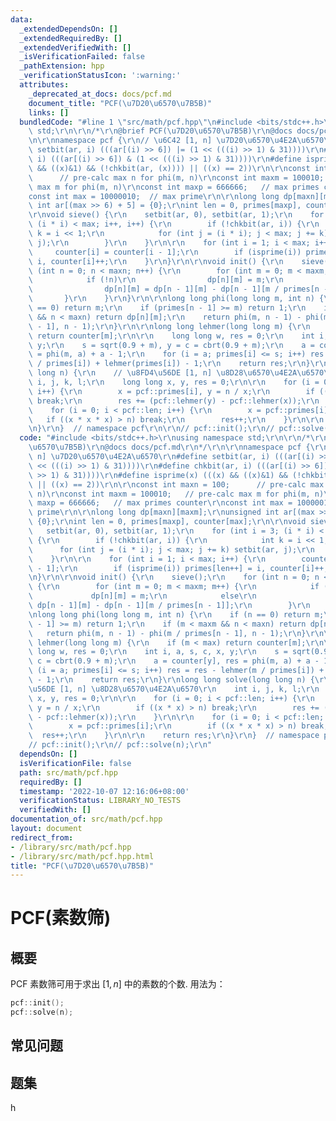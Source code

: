```yaml
---
data:
  _extendedDependsOn: []
  _extendedRequiredBy: []
  _extendedVerifiedWith: []
  _isVerificationFailed: false
  _pathExtension: hpp
  _verificationStatusIcon: ':warning:'
  attributes:
    _deprecated_at_docs: docs/pcf.md
    document_title: "PCF(\u7D20\u6570\u7B5B)"
    links: []
  bundledCode: "#line 1 \"src/math/pcf.hpp\"\n#include <bits/stdc++.h>\r\nusing namespace\
    \ std;\r\n\r\n/*\r\n@brief PCF(\u7D20\u6570\u7B5B)\r\n@docs docs/pcf.md\r\n*/\r\
    \n\r\nnamespace pcf {\r\n// \u6C42 [1, n] \u7D20\u6570\u4E2A\u6570\r\n#define\
    \ setbit(ar, i) (((ar[(i) >> 6]) |= (1 << (((i) >> 1) & 31))))\r\n#define chkbit(ar,\
    \ i) (((ar[(i) >> 6]) & (1 << (((i) >> 1) & 31))))\r\n#define isprime(x) (((x)\
    \ && ((x)&1) && (!chkbit(ar, (x)))) || ((x) == 2))\r\n\r\nconst int maxn = 100;\
    \      // pre-calc max n for phi(m, n)\r\nconst int maxm = 100010;   // pre-calc\
    \ max m for phi(m, n)\r\nconst int maxp = 666666;   // max primes counter\r\n\
    const int max = 10000010;  // max prime\r\n\r\nlong long dp[maxn][maxm];\r\nunsigned\
    \ int ar[(max >> 6) + 5] = {0};\r\nint len = 0, primes[maxp], counter[max];\r\n\
    \r\nvoid sieve() {\r\n    setbit(ar, 0), setbit(ar, 1);\r\n    for (int i = 3;\
    \ (i * i) < max; i++, i++) {\r\n        if (!chkbit(ar, i)) {\r\n            int\
    \ k = i << 1;\r\n            for (int j = (i * i); j < max; j += k) setbit(ar,\
    \ j);\r\n        }\r\n    }\r\n\r\n    for (int i = 1; i < max; i++) {\r\n   \
    \     counter[i] = counter[i - 1];\r\n        if (isprime(i)) primes[len++] =\
    \ i, counter[i]++;\r\n    }\r\n}\r\n\r\nvoid init() {\r\n    sieve();\r\n    for\
    \ (int n = 0; n < maxn; n++) {\r\n        for (int m = 0; m < maxm; m++) {\r\n\
    \            if (!n)\r\n                dp[n][m] = m;\r\n            else\r\n\
    \                dp[n][m] = dp[n - 1][m] - dp[n - 1][m / primes[n - 1]];\r\n \
    \       }\r\n    }\r\n}\r\n\r\nlong long phi(long long m, int n) {\r\n    if (n\
    \ == 0) return m;\r\n    if (primes[n - 1] >= m) return 1;\r\n    if (m < maxm\
    \ && n < maxn) return dp[n][m];\r\n    return phi(m, n - 1) - phi(m / primes[n\
    \ - 1], n - 1);\r\n}\r\n\r\nlong long lehmer(long long m) {\r\n    if (m < max)\
    \ return counter[m];\r\n\r\n    long long w, res = 0;\r\n    int i, a, s, c, x,\
    \ y;\r\n    s = sqrt(0.9 + m), y = c = cbrt(0.9 + m);\r\n    a = counter[y], res\
    \ = phi(m, a) + a - 1;\r\n    for (i = a; primes[i] <= s; i++) res = res - lehmer(m\
    \ / primes[i]) + lehmer(primes[i]) - 1;\r\n    return res;\r\n}\r\nlong long solve(long\
    \ long n) {\r\n    // \u8FD4\u56DE [1, n] \u8D28\u6570\u4E2A\u6570\r\n    int\
    \ i, j, k, l;\r\n    long long x, y, res = 0;\r\n\r\n    for (i = 0; i < pcf::len;\
    \ i++) {\r\n        x = pcf::primes[i], y = n / x;\r\n        if ((x * x) > n)\
    \ break;\r\n        res += (pcf::lehmer(y) - pcf::lehmer(x));\r\n    }\r\n\r\n\
    \    for (i = 0; i < pcf::len; i++) {\r\n        x = pcf::primes[i];\r\n     \
    \   if ((x * x * x) > n) break;\r\n        res++;\r\n    }\r\n\r\n    return res;\r\
    \n}\r\n}  // namespace pcf\r\n\r\n// pcf::init();\r\n// pcf::solve(n);\r\n"
  code: "#include <bits/stdc++.h>\r\nusing namespace std;\r\n\r\n/*\r\n@brief PCF(\u7D20\
    \u6570\u7B5B)\r\n@docs docs/pcf.md\r\n*/\r\n\r\nnamespace pcf {\r\n// \u6C42 [1,\
    \ n] \u7D20\u6570\u4E2A\u6570\r\n#define setbit(ar, i) (((ar[(i) >> 6]) |= (1\
    \ << (((i) >> 1) & 31))))\r\n#define chkbit(ar, i) (((ar[(i) >> 6]) & (1 << (((i)\
    \ >> 1) & 31))))\r\n#define isprime(x) (((x) && ((x)&1) && (!chkbit(ar, (x))))\
    \ || ((x) == 2))\r\n\r\nconst int maxn = 100;      // pre-calc max n for phi(m,\
    \ n)\r\nconst int maxm = 100010;   // pre-calc max m for phi(m, n)\r\nconst int\
    \ maxp = 666666;   // max primes counter\r\nconst int max = 10000010;  // max\
    \ prime\r\n\r\nlong long dp[maxn][maxm];\r\nunsigned int ar[(max >> 6) + 5] =\
    \ {0};\r\nint len = 0, primes[maxp], counter[max];\r\n\r\nvoid sieve() {\r\n \
    \   setbit(ar, 0), setbit(ar, 1);\r\n    for (int i = 3; (i * i) < max; i++, i++)\
    \ {\r\n        if (!chkbit(ar, i)) {\r\n            int k = i << 1;\r\n      \
    \      for (int j = (i * i); j < max; j += k) setbit(ar, j);\r\n        }\r\n\
    \    }\r\n\r\n    for (int i = 1; i < max; i++) {\r\n        counter[i] = counter[i\
    \ - 1];\r\n        if (isprime(i)) primes[len++] = i, counter[i]++;\r\n    }\r\
    \n}\r\n\r\nvoid init() {\r\n    sieve();\r\n    for (int n = 0; n < maxn; n++)\
    \ {\r\n        for (int m = 0; m < maxm; m++) {\r\n            if (!n)\r\n   \
    \             dp[n][m] = m;\r\n            else\r\n                dp[n][m] =\
    \ dp[n - 1][m] - dp[n - 1][m / primes[n - 1]];\r\n        }\r\n    }\r\n}\r\n\r\
    \nlong long phi(long long m, int n) {\r\n    if (n == 0) return m;\r\n    if (primes[n\
    \ - 1] >= m) return 1;\r\n    if (m < maxm && n < maxn) return dp[n][m];\r\n \
    \   return phi(m, n - 1) - phi(m / primes[n - 1], n - 1);\r\n}\r\n\r\nlong long\
    \ lehmer(long long m) {\r\n    if (m < max) return counter[m];\r\n\r\n    long\
    \ long w, res = 0;\r\n    int i, a, s, c, x, y;\r\n    s = sqrt(0.9 + m), y =\
    \ c = cbrt(0.9 + m);\r\n    a = counter[y], res = phi(m, a) + a - 1;\r\n    for\
    \ (i = a; primes[i] <= s; i++) res = res - lehmer(m / primes[i]) + lehmer(primes[i])\
    \ - 1;\r\n    return res;\r\n}\r\nlong long solve(long long n) {\r\n    // \u8FD4\
    \u56DE [1, n] \u8D28\u6570\u4E2A\u6570\r\n    int i, j, k, l;\r\n    long long\
    \ x, y, res = 0;\r\n\r\n    for (i = 0; i < pcf::len; i++) {\r\n        x = pcf::primes[i],\
    \ y = n / x;\r\n        if ((x * x) > n) break;\r\n        res += (pcf::lehmer(y)\
    \ - pcf::lehmer(x));\r\n    }\r\n\r\n    for (i = 0; i < pcf::len; i++) {\r\n\
    \        x = pcf::primes[i];\r\n        if ((x * x * x) > n) break;\r\n      \
    \  res++;\r\n    }\r\n\r\n    return res;\r\n}\r\n}  // namespace pcf\r\n\r\n\
    // pcf::init();\r\n// pcf::solve(n);\r\n"
  dependsOn: []
  isVerificationFile: false
  path: src/math/pcf.hpp
  requiredBy: []
  timestamp: '2022-10-07 12:16:06+08:00'
  verificationStatus: LIBRARY_NO_TESTS
  verifiedWith: []
documentation_of: src/math/pcf.hpp
layout: document
redirect_from:
- /library/src/math/pcf.hpp
- /library/src/math/pcf.hpp.html
title: "PCF(\u7D20\u6570\u7B5B)"
---
```

# PCF(素数筛)

## 概要
PCF 素数筛可用于求出 $[1,n]$ 中的素数的个数.
用法为：
```cpp
pcf::init();
pcf::solve(n);
```



## 常见问题

## 题集
h
